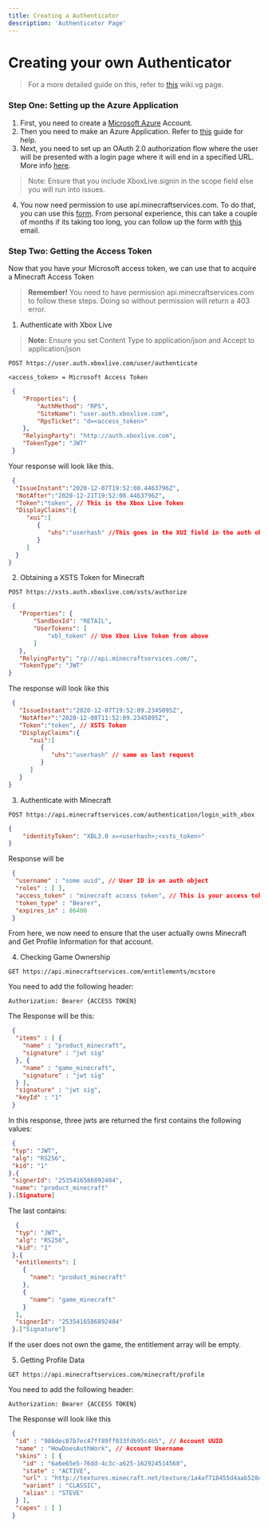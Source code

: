 ```yaml
---
title: Creating a Authenticator
description: 'Authenticator Page'
---
```

# Creating your own Authenticator

> For a more detailed guide on this, refer to [this](https://wiki.vg/Microsoft_Authentication_Scheme) wiki.vg page.

### Step One: Setting up the Azure Application

1. First, you need to create a [Microsoft Azure](https://azure.microsoft.com/en-gb) Account.
2. Then you need to make an Azure Application. Refer to [this](https://docs.microsoft.com/en-us/azure/active-directory/develop/quickstart-register-app) guide for help.
3. Next, you need to set up an OAuth 2.0 authorization flow where the user will be presented with a login page where it will end in a specified URL. More info [here](https://learn.microsoft.com/en-us/entra/identity-platform/v2-oauth2-auth-code-flow).
> Note: Ensure that you include XboxLive.signin in the scope field else you will run into issues.

4. You now need permission to use api.minecraftservices.com. To do that, you can use this [form](https://aka.ms/mce-reviewappid). From personal experience, this can take a couple of months if its taking too long, you can follow up the form with [this](mailto:enforce@minecraft.net) email.

### Step Two: Getting the Access Token

Now that you have your Microsoft access token, we can use that to acquire a Minecraft Access Token

> **Remember!** You need to have permission api.minecraftservices.com to follow these steps. Doing so without permission will return a 403 error.

1. Authenticate with Xbox Live 
> **Note:** Ensure you set Content Type to application/json and Accept to application/json
```
POST https://user.auth.xboxlive.com/user/authenticate
```
```
<access_token> = Microsoft Access Token 
```
```json
 {
    "Properties": {
        "AuthMethod": "RPS",
        "SiteName": "user.auth.xboxlive.com",
        "RpsTicket": "d=<access_token>"
    },
    "RelyingParty": "http://auth.xboxlive.com",
    "TokenType": "JWT"
 }
 ```

 Your response will look like this.

 ```json
  {
   "IssueInstant":"2020-12-07T19:52:08.4463796Z",
   "NotAfter":"2020-12-21T19:52:08.4463796Z",
   "Token":"token", // This is the Xbox Live Token
   "DisplayClaims":{
      "xui":[
         {
            "uhs":"userhash" //This goes in the XUI field in the auth object
         }
      ]
   }
 }
 ```

 2. Obtaining a XSTS Token for Minecraft

 ```
 POST https://xsts.auth.xboxlive.com/xsts/authorize
 ```
 ```json
  {
    "Properties": {
        "SandboxId": "RETAIL",
        "UserTokens": [
            "xbl_token" // Use Xbox Live Token from above
        ]
    },
    "RelyingParty": "rp://api.minecraftservices.com/",
    "TokenType": "JWT"
 }
 ```

The response will look like this

```json
 {
   "IssueInstant":"2020-12-07T19:52:09.2345095Z",
   "NotAfter":"2020-12-08T11:52:09.2345095Z",
   "Token":"token", // XSTS Token
   "DisplayClaims":{
      "xui":[
         {
            "uhs":"userhash" // same as last request
         }
      ]
   }
}
```

3. Authenticate with Minecraft
```
POST https://api.minecraftservices.com/authentication/login_with_xbox
```

```json
{
    "identityToken": "XBL3.0 x=<userhash>;<xsts_token>"
}
```

Response will be
```json
 {
  "username" : "some uuid", // User ID in an auth object
  "roles" : [ ],
  "access_token" : "minecraft access token", // This is your access token for Minecraft
  "token_type" : "Bearer",
  "expires_in" : 86400
 }
 ```

From here, we now need to ensure that the user actually owns Minecraft and Get Profile Information for that account.

4. Checking Game Ownership
```
GET https://api.minecraftservices.com/entitlements/mcstore
```

You need to add the following header:
```
Authorization: Bearer {ACCESS TOKEN}
```

The Response will be this:

```json
 {
  "items" : [ {
    "name" : "product_minecraft",
    "signature" : "jwt sig"
  }, {
    "name" : "game_minecraft",
    "signature" : "jwt sig"
  } ],
  "signature" : "jwt sig",
  "keyId" : "1"
 }
 ```

 In this response, three jwts are returned the first contains the following values:

 ``` json
  {
  "typ": "JWT",
  "alg": "RS256",
  "kid": "1"
 }.{
  "signerId": "2535416586892404",
  "name": "product_minecraft"
 }.[Signature]
 ```

 The last contains:

```json
  {
  "typ": "JWT",
  "alg": "RS256",
  "kid": "1"
 }.{
  "entitlements": [
    {
      "name": "product_minecraft"
    },
    {
      "name": "game_minecraft"
    }
  ],
  "signerId": "2535416586892404"
 }.["Signature"]
```

 If the user does not own the game, the entitlement array will be empty.

5. Getting Profile Data

```
GET https://api.minecraftservices.com/minecraft/profile
```
You need to add the following header:
```
Authorization: Bearer {ACCESS TOKEN}
```

The Response will look like this
``` json
 {
  "id" : "986dec87b7ec47ff89ff033fdb95c4b5", // Account UUID
  "name" : "HowDoesAuthWork", // Account Username
  "skins" : [ {
    "id" : "6a6e65e5-76dd-4c3c-a625-162924514568",
    "state" : "ACTIVE",
    "url" : "http://textures.minecraft.net/texture/1a4af718455d4aab528e7a61f86fa25e6a369d1768dcb13f7df319a713eb810b",
    "variant" : "CLASSIC",
    "alias" : "STEVE"
  } ],
  "capes" : [ ]
 }
 ```